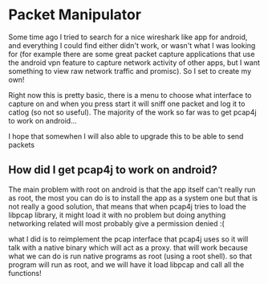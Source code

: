# Packet Manipulator

Some time ago I tried to search for a nice wireshark like app for android, and everything I could find either 
didn't work, or wasn't what I was looking for (for example there are some great packet capture applications that use the android vpn
feature to capture network activity of other apps, but I want something to view raw network traffic and promisc). So I set to create my own!

Right now this is pretty basic, there is a menu to choose what interface to capture on and when you press start it will sniff one packet and log it to
catlog (so not so useful). The majority of the work so far was to get pcap4j to work on android...

I hope that somewhen I will also able to upgrade this to be able to send packets

## How did I get pcap4j to work on android?

The main problem with root on android is that the app itself can't really run as root, the most you can do is to install the app as a system
one but that is not really a good solution, that means that when pcap4j tries to load the libpcap library, it might load it with no problem but doing
anything networking related will most probably give a permission denied :(

what I did is to reimplement the pcap interface that pcap4j uses so it will talk with a native binary which will act as a proxy. that will work
because what we can do is run native programs as root (using a root shell). so that program will run as root, and we will have it load libpcap
and call all the functions! 
